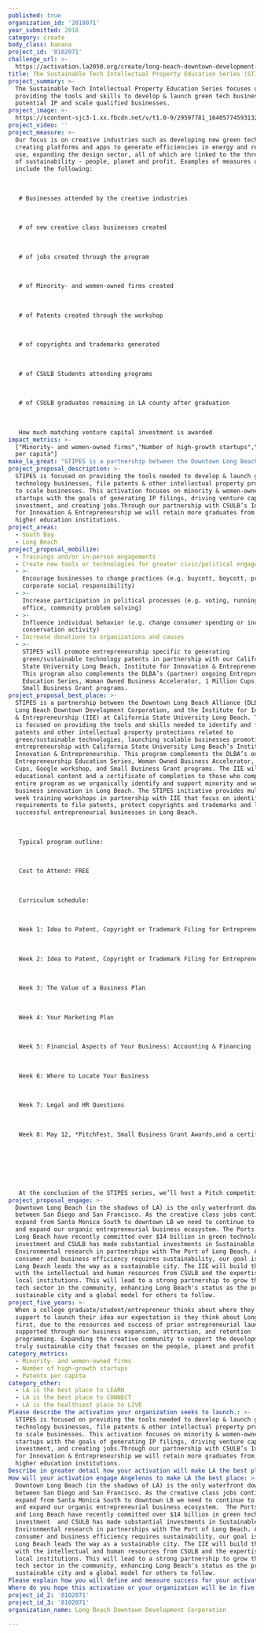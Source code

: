 ```yaml
---
published: true
organization_id: '2018071'
year_submitted: 2018
category: create
body_class: banana
project_id: '8102071'
challenge_url: >-
  https://activation.la2050.org/create/long-beach-downtown-development-corporation/
title: The Sustainable Tech Intellectual Property Education Series (STIPES)
project_summary: >-
  The Sustainable Tech Intellectual Property Education Series focuses on
  providing the tools and skills to develop & launch green tech businesses, file
  potential IP and scale qualified businesses.
project_image: >-
  https://scontent-sjc3-1.xx.fbcdn.net/v/t1.0-9/29597781_1640577459313260_9189418618484938248_n.jpg?_nc_cat=111&oh=8bb5b34757348aed27d93521672e96e2&oe=5C4C9C56
project_video: ''
project_measure: >-
  Our focus is on creative industries such as developing new green technologies,
  creating platforms and apps to generate efficiencies in energy and resource
  use, expanding the design sector, all of which are linked to the three pillars
  of sustainability - people, planet and profit. Examples of measures of success
  include the following:
   
   
   
   # Businesses attended by the creative industries
   
   
   
   # of new creative class businesses created
   
   
   
   # of jobs created through the program
   
   
   
   # of Minority- and women-owned firms created 
   
   
   
   # of Patents created through the workshop
   
   
   
   # of copyrights and trademarks generated
   
   
   
   # of CSULB Students attending programs
   
   
   
   # of CSULB graduates remaining in LA county after graduation
   
   
   
   How much matching venture capital investment is awarded
impact_metrics: >-
  ["Minority- and women-owned firms","Number of high-growth startups","Patents
  per capita"]
make_la_great: "STIPES is a partnership between the Downtown Long Beach Alliance (DLBA), the Long Beach Downtown Development Corporation, and the Institute for Innovation & Entrepreneurship (IIE) at California State University Long Beach. The series is focused on providing the tools and skills needed to identify and file patents and other intellectual property protections related to green/sustainable technologies, launching scalable businesses promoting entrepreneurship with California State University Long Beach’s Institute for Innovation & Entrepreneurship. This program complements the DLBA’s ongoing Entrepreneurship Education Series, Woman Owned Business Accelerator, 1 Million Cups, Google workshop, and Small Business Grant programs. The IIE will provide educational content and a certificate of completion to those who complete the entire program as we organically identify and support minority and women-owned business innovation in Long Beach. The STIPES initiative provides multiple week training workshops in partnership with IIE that focus on identifying the requirements to file patents, protect copyrights and trademarks and launching successful entrepreneurial businesses in Long Beach.\r\n \r\n \r\n \r\n Typical program outline:\r\n \r\n \r\n \r\n Cost to Attend: FREE \r\n \r\n \r\n \r\n Curriculum schedule:\r\n \r\n \r\n \r\n Week 1: Idea to Patent, Copyright or Trademark Filing for Entrepreneurs Part 1\r\n \r\n \r\n \r\n Week 2: Idea to Patent, Copyright or Trademark Filing for Entrepreneurs Part 2\r\n \r\n \r\n \r\n Week 3: The Value of a Business Plan \r\n \r\n \r\n \r\n Week 4: Your Marketing Plan \r\n \r\n \r\n \r\n Week 5: Financial Aspects of Your Business: Accounting & Financing \r\n \r\n \r\n \r\n Week 6: Where to Locate Your Business \r\n \r\n \r\n \r\n Week 7: Legal and HR Questions \r\n \r\n \r\n \r\n Week 8: May 12, *PitchFest, Small Business Grant Awards,and a certificate ceremony\r\n \r\n \r\n \r\n \r\n \r\n \r\n \r\n At the conclusion of the STIPES series, we’ll host a Pitch competition to promote applications from STIPES attendees competing for Small Business Grants that are targeted to support the leasing of office space, reducing barriers of entry to open a business within the City of Long Beach, with awards supporting Women and Minority Owned businesses. This effort will support the City of Long Beach 10-year Economic Development Blueprint that encourages inclusion and diversity in growing the Long Beach economy."
project_proposal_description: >-
  STIPES is focused on providing the tools needed to develop & launch green
  technology businesses, file patents & other intellectual property protections
  to scale businesses. This activation focuses on minority & women-owned firms,
  startups with the goals of generating IP filings, driving venture capital
  investment, and creating jobs.Through our partnership with CSULB’s Institute
  for Innovation & Entrepreneurship we will retain more graduates from our local
  higher education institutions.
project_areas:
  - South Bay
  - Long Beach
project_proposal_mobilize:
  - Trainings and/or in-person engagements
  - Create new tools or technologies for greater civic/political engagement
  - >-
    Encourage businesses to change practices (e.g. buycott, boycott, promote
    corporate social responsibility)
  - >-
    Increase participation in political processes (e.g. voting, running for
    office, community problem solving)
  - >-
    Influence individual behavior (e.g. change consumer spending or increase
    conservation activity)
  - Increase donations to organizations and causes
  - >-
    STIPES will promote entrepreneurship specific to generating
    green/sustainable technology patents in partnership with our California
    State University Long Beach, Institute for Innovation & Entrepreneurship.
    This program also complements the DLBA’s (partner) ongoing Entrepreneurship
    Education Series, Woman Owned Business Accelerator, 1 Million Cups, and
    Small Business Grant programs. 
project_proposal_best_place: >-
  STIPES is a partnership between the Downtown Long Beach Alliance (DLBA), the
  Long Beach Downtown Development Corporation, and the Institute for Innovation
  & Entrepreneurship (IIE) at California State University Long Beach. The series
  is focused on providing the tools and skills needed to identify and file
  patents and other intellectual property protections related to
  green/sustainable technologies, launching scalable businesses promoting
  entrepreneurship with California State University Long Beach’s Institute for
  Innovation & Entrepreneurship. This program complements the DLBA’s ongoing
  Entrepreneurship Education Series, Woman Owned Business Accelerator, 1 Million
  Cups, Google workshop, and Small Business Grant programs. The IIE will provide
  educational content and a certificate of completion to those who complete the
  entire program as we organically identify and support minority and women-owned
  business innovation in Long Beach. The STIPES initiative provides multiple
  week training workshops in partnership with IIE that focus on identifying the
  requirements to file patents, protect copyrights and trademarks and launching
  successful entrepreneurial businesses in Long Beach.
   
   
   
   Typical program outline:
   
   
   
   Cost to Attend: FREE 
   
   
   
   Curriculum schedule:
   
   
   
   Week 1: Idea to Patent, Copyright or Trademark Filing for Entrepreneurs Part 1
   
   
   
   Week 2: Idea to Patent, Copyright or Trademark Filing for Entrepreneurs Part 2
   
   
   
   Week 3: The Value of a Business Plan 
   
   
   
   Week 4: Your Marketing Plan 
   
   
   
   Week 5: Financial Aspects of Your Business: Accounting & Financing 
   
   
   
   Week 6: Where to Locate Your Business 
   
   
   
   Week 7: Legal and HR Questions 
   
   
   
   Week 8: May 12, *PitchFest, Small Business Grant Awards,and a certificate ceremony
   
   
   
   
   
   
   
   At the conclusion of the STIPES series, we’ll host a Pitch competition to promote applications from STIPES attendees competing for Small Business Grants that are targeted to support the leasing of office space, reducing barriers of entry to open a business within the City of Long Beach, with awards supporting Women and Minority Owned businesses. This effort will support the City of Long Beach 10-year Economic Development Blueprint that encourages inclusion and diversity in growing the Long Beach economy.
project_proposal_engage: >-
  Downtown Long Beach (in the shadows of LA) is the only waterfront downtown
  between San Diego and San Francisco. As the creative class jobs continue to
  expand from Santa Monica South to downtown LB we need to continue to support
  and expand our organic entrepreneurial business ecosystem. The Ports of LA and
  Long Beach have recently committed over $14 billion in green technology
  investment and CSULB has made substantial investments in Sustainable Energy &
  Environmental research in partnerships with The Port of Long Beach. As
  consumer and business efficiency requires sustainability, our goal is that
  Long Beach leads the way as a sustainable city. The IIE will build the bridge
  with the intellectual and human resources from CSULB and the expertise from
  local institutions. This will lead to a strong partnership to grow the green
  tech sector in the community, enhancing Long Beach's status as the premier
  sustainable city and a global model for others to follow.
project_five_years: >-
  When a college graduate/student/entrepreneur thinks about where they can find
  support to launch their idea our expectation is they think about Long Beach
  first, due to the resources and success of prior entrepreneurial launches
  supported through our business expansion, attraction, and retention
  programming. Expanding the creative community to support the development of a
  truly sustainable city that focuses on the people, planet and profit!
category_metrics:
  - Minority- and women-owned firms
  - Number of high-growth startups
  - Patents per capita
category_other:
  - LA is the best place to LEARN
  - LA is the best place to CONNECT
  - LA is the healthiest place to LIVE
Please describe the activation your organization seeks to launch.: >-
  STIPES is focused on providing the tools needed to develop & launch green
  technology businesses, file patents & other intellectual property protections
  to scale businesses. This activation focuses on minority & women-owned firms,
  startups with the goals of generating IP filings, driving venture capital
  investment, and creating jobs.Through our partnership with CSULB’s Institute
  for Innovation & Entrepreneurship we will retain more graduates from our local
  higher education institutions.
Describe in greater detail how your activation will make LA the best place?: "STIPES is a partnership between the Downtown Long Beach Alliance (DLBA), the Long Beach Downtown Development Corporation, and the Institute for Innovation & Entrepreneurship (IIE) at California State University Long Beach. The series is focused on providing the tools and skills needed to identify and file patents and other intellectual property protections related to green/sustainable technologies, launching scalable businesses promoting entrepreneurship with California State University Long Beach’s Institute for Innovation & Entrepreneurship. This program complements the DLBA’s ongoing Entrepreneurship Education Series, Woman Owned Business Accelerator, 1 Million Cups, Google workshop, and Small Business Grant programs. The IIE will provide educational content and a certificate of completion to those who complete the entire program as we organically identify and support minority and women-owned business innovation in Long Beach. The STIPES initiative provides multiple week training workshops in partnership with IIE that focus on identifying the requirements to file patents, protect copyrights and trademarks and launching successful entrepreneurial businesses in Long Beach.\r\n\r\nTypical program outline:\r\n\r\nCost to Attend: FREE \r\n\r\nCurriculum schedule:\r\n\r\nWeek 1: Idea to Patent, Copyright or Trademark Filing for Entrepreneurs Part 1\r\n\r\nWeek 2: Idea to Patent, Copyright or Trademark Filing for Entrepreneurs Part 2\r\n\r\nWeek 3: The Value of a Business Plan \r\n\r\nWeek 4: Your Marketing Plan \r\n\r\nWeek 5: Financial Aspects of Your Business: Accounting & Financing \r\n\r\nWeek 6: Where to Locate Your Business \r\n\r\nWeek 7: Legal and HR Questions \r\n\r\nWeek 8: May 12, *PitchFest, Small Business Grant Awards,and a certificate ceremony\r\n\r\n\r\n\r\nAt the conclusion of the STIPES series, we’ll host a Pitch competition to promote applications from STIPES attendees competing for Small Business Grants that are targeted to support the leasing of office space, reducing barriers of entry to open a business within the City of Long Beach, with awards supporting Women and Minority Owned businesses.  This effort will support the City of Long Beach 10-year Economic Development Blueprint that encourages inclusion and diversity in growing the Long Beach economy."
How will your activation engage Angelenos to make LA the best place: >-
  Downtown Long Beach (in the shadows of LA) is the only waterfront downtown
  between San Diego and San Francisco. As the creative class jobs continue to
  expand from Santa Monica South to downtown LB we need to continue to support
  and expand our organic entrepreneurial business ecosystem.  The Ports of LA
  and Long Beach have recently committed over $14 billion in green technology
  investment  and CSULB has made substantial investments in Sustainable Energy &
  Environmental research in partnerships with The Port of Long Beach. As
  consumer and business efficiency requires sustainability, our goal is that
  Long Beach leads the way as a sustainable city. The IIE will build the bridge
  with the intellectual and human resources from CSULB and the expertise from
  local institutions. This will lead to a strong partnership to grow the green
  tech sector in the community, enhancing Long Beach's status as the premier
  sustainable city and a global model for others to follow.
Please explain how you will define and measure success for your activation.: "Our focus is on creative industries such as developing new green technologies, creating platforms and apps to generate efficiencies in energy and resource use, expanding the design sector, all of which are linked to the three pillars of sustainability - people, planet and profit. Examples of measures of success include the following:\r\n\r\n# Businesses attended by the creative industries\r\n\r\n# of new creative class businesses created\r\n\r\n# of jobs created through the program\r\n\r\n# of Minority- and women-owned firms created \r\n\r\n# of Patents created through the workshop\r\n\r\n# of copyrights and trademarks generated\r\n\r\n# of CSULB Students attending programs\r\n\r\n# of CSULB graduates remaining in LA county after graduation\r\n\r\nHow much matching venture capital investment is awarded\r\n\r\n"
Where do you hope this activation or your organization will be in five years?: "When a college graduate/student/entrepreneur thinks about where they can find support to launch their idea our expectation is they think about Long Beach first, due to the resources and success of prior entrepreneurial launches supported through our business expansion, attraction, and retention programming.  Expanding the creative community to support the development of a truly sustainable city that focuses on the people, planet and profit!\r\n"
project_id_2: '8102071'
project_id_3: '8102071'
organization_name: Long Beach Downtown Development Corporation

---
```

